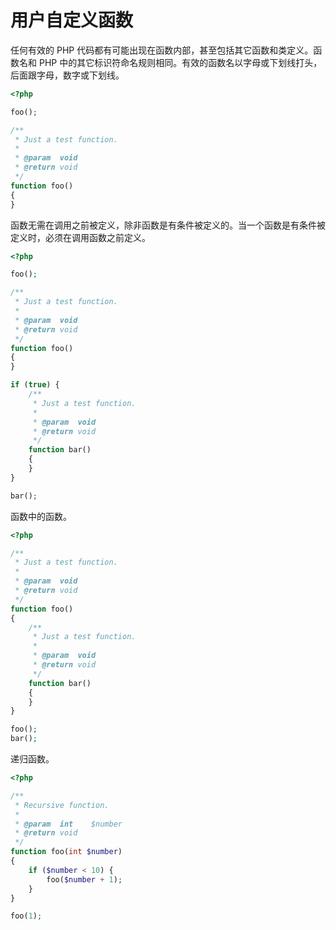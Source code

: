 # 用户自定义函数

任何有效的 PHP 代码都有可能出现在函数内部，甚至包括其它函数和类定义。函数名和 PHP 中的其它标识符命名规则相同。有效的函数名以字母或下划线打头，后面跟字母，数字或下划线。

```php
<?php

foo();

/**
 * Just a test function.
 *
 * @param  void
 * @return void
 */
function foo()
{
}

```

函数无需在调用之前被定义，除非函数是有条件被定义的。当一个函数是有条件被定义时，必须在调用函数之前定义。

```php
<?php

foo();

/**
 * Just a test function.
 *
 * @param  void
 * @return void
 */
function foo()
{
}

if (true) {
    /**
     * Just a test function.
     *
     * @param  void
     * @return void
     */
    function bar()
    {
    }
}

bar();

```

函数中的函数。

```php
<?php

/**
 * Just a test function.
 *
 * @param  void
 * @return void
 */
function foo()
{
    /**
     * Just a test function.
     *
     * @param  void
     * @return void
     */
    function bar()
    {
    }
}

foo();
bar();

```

递归函数。

```php
<?php

/**
 * Recursive function.
 *
 * @param  int    $number
 * @return void
 */
function foo(int $number)
{
    if ($number < 10) {
        foo($number + 1);
    }
}

foo(1);

```

